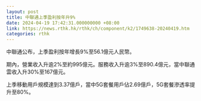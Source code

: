 ```yaml
---
layout: post
title: 中聯通上季盈利按年升9%
date: 2024-04-19 17:42:31.000000000 +08:00
link: https://news.rthk.hk/rthk/ch/component/k2/1749638-20240419.htm
categories: rthk
---
```


中聯通公布，上季盈利按年增長9%至56.1億元人民幣。

期內，營業收入升逾2%至約995億元。服務收入升逾3%至890.4億元，當中聯通雲收入升30%至167億元。

上季移動用戶規模達到3.37億戶，當中5G套餐用戶佔2.69億戶，5G套餐滲透率提升至80%。
